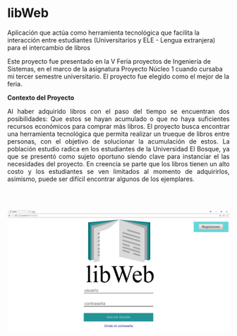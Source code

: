 # libWeb
Aplicación que actúa como herramienta tecnológica que facilita la interacción entre estudiantes (Universitarios y ELE - Lengua extranjera) para el intercambio de libros

Este proyecto fue presentado en la V Feria proyectos de Ingeniería de Sistemas, en el marco de la asignatura Proyecto Núcleo 1 cuando cursaba mi tercer semestre universitario. El proyecto fue elegido como el mejor de la feria.

<b>Contexto del Proyecto</b>
<div style='text-align: justify;'>
Al haber adquirido libros con el paso del tiempo se encuentran dos posibilidades: Que estos se hayan acumulado o que no haya suficientes recursos económicos para comprar más libros. El proyecto busca encontrar una herramienta tecnológica que permita  realizar un trueque de libros entre personas, con el objetivo de solucionar la acumulación de estos. La población estudio radica en los estudiantes de la Universidad El Bosque, ya que se presentó como sujeto oportuno siendo clave para instanciar el las necesidades del proyecto.  En creencia se parte que los libros tienen un alto costo y los estudiantes se ven limitados al momento de adquirirlos, asimismo, puede ser difícil encontrar algunos de los ejemplares. 
</div>

<br><br>

<img src="/libweb.jpg" /><br>
